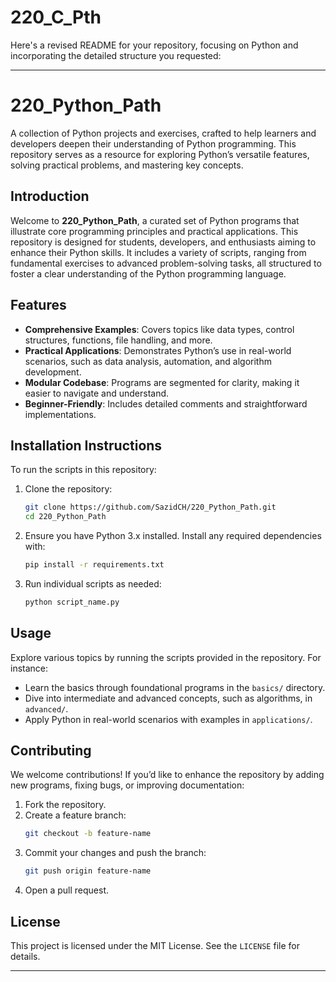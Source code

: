 # 220_C_Pth
Here's a revised README for your repository, focusing on Python and incorporating the detailed structure you requested:

---

# 220_Python_Path

A collection of Python projects and exercises, crafted to help learners and developers deepen their understanding of Python programming. This repository serves as a resource for exploring Python’s versatile features, solving practical problems, and mastering key concepts.

## Introduction

Welcome to **220_Python_Path**, a curated set of Python programs that illustrate core programming principles and practical applications. This repository is designed for students, developers, and enthusiasts aiming to enhance their Python skills. It includes a variety of scripts, ranging from fundamental exercises to advanced problem-solving tasks, all structured to foster a clear understanding of the Python programming language.

## Features

- **Comprehensive Examples**: Covers topics like data types, control structures, functions, file handling, and more.
- **Practical Applications**: Demonstrates Python’s use in real-world scenarios, such as data analysis, automation, and algorithm development.
- **Modular Codebase**: Programs are segmented for clarity, making it easier to navigate and understand.
- **Beginner-Friendly**: Includes detailed comments and straightforward implementations.

## Installation Instructions

To run the scripts in this repository:

1. Clone the repository:
   ```bash
   git clone https://github.com/SazidCH/220_Python_Path.git
   cd 220_Python_Path
   ```
2. Ensure you have Python 3.x installed. Install any required dependencies with:
   ```bash
   pip install -r requirements.txt
   ```
3. Run individual scripts as needed:
   ```bash
   python script_name.py
   ```

## Usage

Explore various topics by running the scripts provided in the repository. For instance:
- Learn the basics through foundational programs in the `basics/` directory.
- Dive into intermediate and advanced concepts, such as algorithms, in `advanced/`.
- Apply Python in real-world scenarios with examples in `applications/`.

## Contributing

We welcome contributions! If you’d like to enhance the repository by adding new programs, fixing bugs, or improving documentation:
1. Fork the repository.
2. Create a feature branch:
   ```bash
   git checkout -b feature-name
   ```
3. Commit your changes and push the branch:
   ```bash
   git push origin feature-name
   ```
4. Open a pull request.

## License

This project is licensed under the MIT License. See the `LICENSE` file for details.

---

